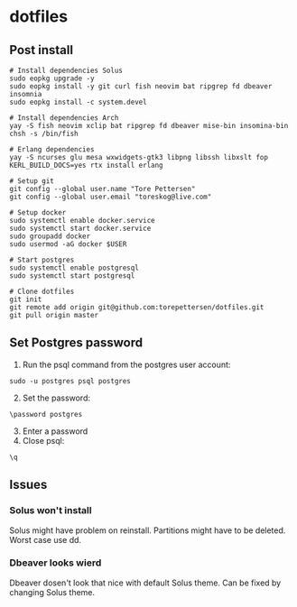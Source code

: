 # dotfiles

## Post install

```
# Install dependencies Solus
sudo eopkg upgrade -y
sudo eopkg install -y git curl fish neovim bat ripgrep fd dbeaver insomnia
sudo eopkg install -c system.devel

# Install dependencies Arch
yay -S fish neovim xclip bat ripgrep fd dbeaver mise-bin insomina-bin
chsh -s /bin/fish

# Erlang dependencies
yay -S ncurses glu mesa wxwidgets-gtk3 libpng libssh libxslt fop
KERL_BUILD_DOCS=yes rtx install erlang

# Setup git
git config --global user.name "Tore Pettersen"
git config --global user.email "toreskog@live.com"

# Setup docker
sudo systemctl enable docker.service
sudo systemctl start docker.service
sudo groupadd docker
sudo usermod -aG docker $USER

# Start postgres
sudo systemctl enable postgresql
sudo systemctl start postgresql

# Clone dotfiles
git init
git remote add origin git@github.com:torepettersen/dotfiles.git
git pull origin master
```

## Set Postgres password
	
1. Run the psql command from the postgres user account:
  ```
  sudo -u postgres psql postgres
  ```
2. Set the password:
  ```
  \password postgres
  ```
3. Enter a password
4. Close psql:
  ```
  \q
  ```

## Issues 

### Solus won't install
Solus might have problem on reinstall. Partitions might have to be deleted. Worst case use dd.

### Dbeaver looks wierd
Dbeaver dosen't look that nice with default Solus theme. Can be fixed by changing Solus theme.
